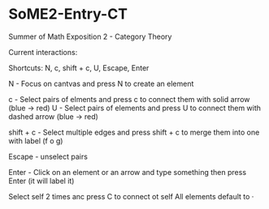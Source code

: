 # SoME2-Entry-CT

Summer of Math Exposition 2 - Category Theory

Current interactions:

Shortcuts: N, c, shift + c, U, Escape, Enter

N - Focus on cantvas and press N to create an element

c - Select pairs of elments and press c to connect them with solid arrow (blue -> red)
U - Select pairs of elements and press U to connect them with dashed arrow (blue -> red)

shift + c -  Select multiple edges and press shift + c to merge them into one with label (f o g)

Escape - unselect pairs

Enter - Click on an element or an arrow and type something then press Enter (it will label it)

Select self 2 times anc press C to connect ot self
All elements default to ·
